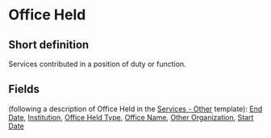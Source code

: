 # Office Held
## Short definition
Services contributed in a position of duty or function.
## Fields
(following a description of Office Held in the [Services - Other](../Templates/Services%20-%20Other.md) template):
[End Date](../Object-Fields/Office%20Held/End%20Date.md),
[Institution](../Object-Fields/Office%20Held/Institution.md),
[Office Held Type](../Object-Fields/Office%20Held/Office%20Held%20Type.md),
[Office Name](../Object-Fields/Office%20Held/Office%20Name.md),
[Other Organization](../Object-Fields/Office%20Held/Other%20Organization.md),
[Start Date](../Object-Fields/Office%20Held/Start%20Date.md)
